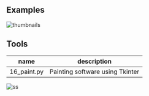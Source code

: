 ## Examples

![thumbnails](https://user-images.githubusercontent.com/6506891/89901219-c24acb80-dc1f-11ea-8aeb-33e9b6f91a67.png)

## Tools

|name|description|
|---|---|
|16_paint.py|Painting software using Tkinter|

![ss](https://user-images.githubusercontent.com/6506891/89901614-4d2bc600-dc20-11ea-9437-21db5ea8aede.png)
